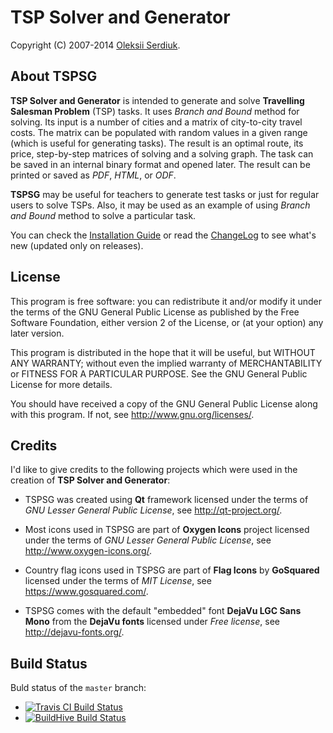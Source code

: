 TSP Solver and Generator
========================

Copyright (C) 2007-2014 [Oleksii Serdiuk](mailto:contacts@oleksii.name).


About TSPSG
-----------

**TSP Solver and Generator** is intended to generate and solve
**Travelling Salesman Problem** (TSP) tasks. It uses *Branch and Bound*
method for solving. Its input is a number of cities and a matrix of
city-to-city travel costs. The matrix can be populated with random
values in a given range (which is useful for generating tasks). The
result is an optimal route, its price, step-by-step matrices of solving
and a solving graph. The task can be saved in an internal binary format
and opened later. The result can be printed or saved as *PDF*, *HTML*,
or *ODF*.

**TSPSG** may be useful for teachers to generate test tasks or just for
regular users to solve TSPs. Also, it may be used as an example of using
*Branch and Bound* method to solve a particular task.

You can check the [Installation Guide](INSTALL.md) or read the
[ChangeLog](ChangeLog.md) to see what's new (updated only on releases).


License
-------

This program is free software: you can redistribute it and/or modify
it under the terms of the GNU General Public License as published by
the Free Software Foundation, either version 2 of the License, or
(at your option) any later version.

This program is distributed in the hope that it will be useful,
but WITHOUT ANY WARRANTY; without even the implied warranty of
MERCHANTABILITY or FITNESS FOR A PARTICULAR PURPOSE.  See the
GNU General Public License for more details.

You should have received a copy of the GNU General Public License
along with this program.  If not, see <http://www.gnu.org/licenses/>.


Credits
-------

I'd like to give credits to the following projects which were used in
the creation of **TSP Solver and Generator**:

  * TSPSG was created using **Qt** framework licensed under the terms of
    *GNU Lesser General Public License*,
    see <http://qt-project.org/>.

  * Most icons used in TSPSG are part of **Oxygen Icons** project
    licensed under the terms of *GNU Lesser General Public License*,
    see <http://www.oxygen-icons.org/>.

  * Country flag icons used in TSPSG are part of **Flag Icons** by
    **GoSquared** licensed under the terms of *MIT License*,
    see <https://www.gosquared.com/>.

  * TSPSG comes with the default "embedded" font **DejaVu LGC Sans
    Mono** from the **DejaVu fonts** licensed under *Free license*,
    see <http://dejavu-fonts.org/>.


Build Status
------------

Buld status of the `master` branch:
  * [![Travis CI Build Status][tcimg]][Travis CI]
  * [![BuildHive Build Status][bhimg]][BuildHive]


[Travis CI]: https://travis-ci.org/leppa/tspsg
[BuildHive]: https://buildhive.cloudbees.com/job/leppa/job/tspsg/
[tcimg]: https://travis-ci.org/leppa/tspsg.png?branch=master
[bhimg]: https://buildhive.cloudbees.com/job/leppa/job/tspsg/badge/icon

<!--
$Id: $Format:%h %ai %an$ $
$URL: http://tspsg.info/ $
-->
